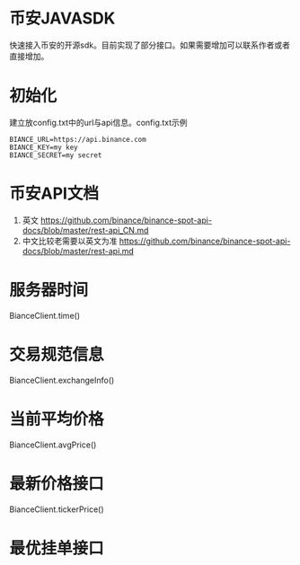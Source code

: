# 币安JAVASDK
快速接入币安的开源sdk。目前实现了部分接口。如果需要增加可以联系作者或者直接增加。

# 初始化
建立放config.txt中的url与api信息。config.txt示例
```text
BIANCE_URL=https://api.binance.com
BIANCE_KEY=my key
BIANCE_SECRET=my secret
```

# 币安API文档
1. 英文 https://github.com/binance/binance-spot-api-docs/blob/master/rest-api_CN.md
1. 中文比较老需要以英文为准 https://github.com/binance/binance-spot-api-docs/blob/master/rest-api.md

# 服务器时间
BianceClient.time()

# 交易规范信息
BianceClient.exchangeInfo()

# 当前平均价格
BianceClient.avgPrice()

# 最新价格接口
BianceClient.tickerPrice()

# 最优挂单接口